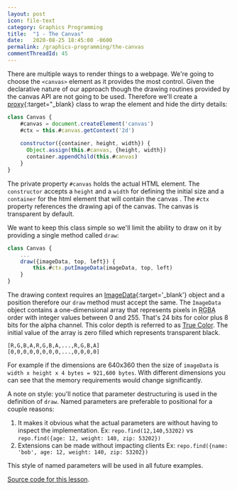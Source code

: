 ```yaml
---
layout: post
icon: file-text
category: Graphics Programming
title:  "1 - The Canvas"
date:   2020-08-25 18:45:00 -0600
permalink: /graphics-programming/the-canvas
commentThreadId: 45
---
```


There are multiple ways to render things to a webpage. We're going to choose the `<canvas>`
element as it provides the most control. Given the declarative nature of our approach though
the drawing routines provided by the canvas API are not going to be used. Therefore we'll
create a [proxy](https://en.wikipedia.org/wiki/Proxy_pattern){:target="_blank} class to wrap
the element and hide the dirty details:

```js
class Canvas {
    #canvas = document.createElement('canvas')
    #ctx = this.#canvas.getContext('2d')
  
    constructor({container, height, width}) {
      Object.assign(this.#canvas, {height, width})
      container.appendChild(this.#canvas)
    }
}
```

The private property `#canvas` holds the actual HTML element.
The `constructor` accepts a `height` and a `width` for defining the initial size and a `container`
for the html element that will contain the canvas . The `#ctx` property references the drawing
api of the canvas. The canvas is transparent by default.

We want to keep this class simple so we'll limit the ability to draw on it by providing a single method called `draw`:

```js
class Canvas {
    ...
    draw({imageData, top, left}) {
        this.#ctx.putImageData(imageData, top, left)
    }
}
```

The drawing context requires an [ImageData](https://developer.mozilla.org/en-US/docs/Web/API/ImageData){:target='_blank'} object and
a position therefore our `draw` method must accept the same. The `ImageData` object contains a one-dimensional array that represents
pixels in <abbr title="Red Green Blue Alpha">RGBA</abbr> order with integer values between 0 and 255. That's 24 bits for color plus
8 bits for the alpha channel. This color depth is referred to as [True Color](https://en.wikipedia.org/wiki/Color_depth#True_color_(24-bit)).
The initial value of the array is zero filled which represents transparent black.

```text
[R,G,B,A,R,G,B,A,...,R,G,B,A]
[0,0,0,0,0,0,0,0,...,0,0,0,0]
```

For example if the dimensions are 640x360 then the size of `imageData` is `width x height x 4 bytes = 921,600 bytes`.
With different dimensions you can see that the memory requirements would change significantly.

A note on style: you'll notice that parameter destructuring is used in the definition of `draw`. Named parameters are preferable to positional for
a couple reasons:

1. It makes it obvious what the actual parameters are without having to inspect the implementation.
  Ex: `repo.find(12,140,53202)` vs `repo.find({age: 12, weight: 140, zip: 53202})`
2. Extensions can be made without impacting clients
  Ex: `repo.find({name: 'bob', age: 12, weight: 140, zip: 53202})`

This style of named parameters will be used in all future examples.

[Source code for this lesson](https://github.com/thenewobjective/thenewobjective.github.io/tree/master/scripts/graphics-programming/lesson1).
